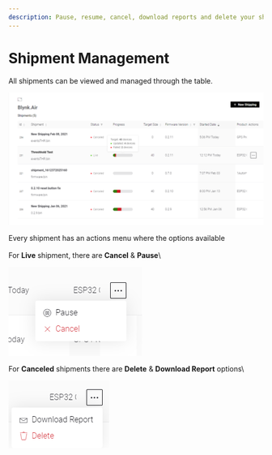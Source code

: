 ```yaml
---
description: Pause, resume, cancel, download reports and delete your shipments
---
```


# Shipment Management

All shipments can be viewed and managed through the table.

![](<../../../.gitbook/assets/image (27).png>)

Every shipment has an actions menu where the options available\
\
For **Live** shipment, there are **Cancel** & **Pause**\


![](<../../../.gitbook/assets/image (16).png>)

For **Canceled** shipments there are **Delete** & **Download Report** options\


![](<../../../.gitbook/assets/image (2).png>)
